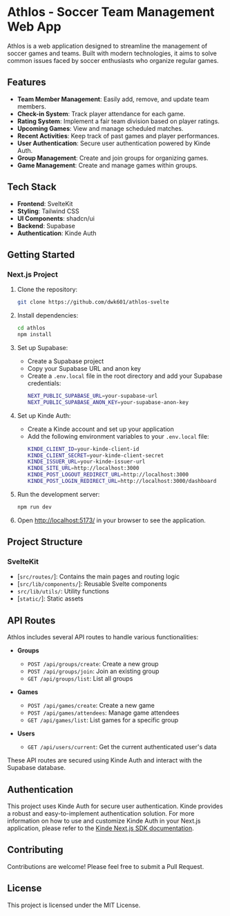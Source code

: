 # Athlos - Soccer Team Management Web App

Athlos is a web application designed to streamline the management of soccer games and teams. Built with modern technologies, it aims to solve common issues faced by soccer enthusiasts who organize regular games.

## Features

- **Team Member Management**: Easily add, remove, and update team members.
- **Check-in System**: Track player attendance for each game.
- **Rating System**: Implement a fair team division based on player ratings.
- **Upcoming Games**: View and manage scheduled matches.
- **Recent Activities**: Keep track of past games and player performances.
- **User Authentication**: Secure user authentication powered by Kinde Auth.
- **Group Management**: Create and join groups for organizing games.
- **Game Management**: Create and manage games within groups.

## Tech Stack

- **Frontend**: SvelteKit
- **Styling**: Tailwind CSS
- **UI Components**: shadcn/ui
- **Backend**: Supabase
- **Authentication**: Kinde Auth

## Getting Started

### Next.js Project

1. Clone the repository:
   ```bash
   git clone https://github.com/dwk601/athlos-svelte
   ```

2. Install dependencies:
   ```bash
   cd athlos
   npm install
   ```

3. Set up Supabase:
   - Create a Supabase project
   - Copy your Supabase URL and anon key
   - Create a `.env.local` file in the root directory and add your Supabase credentials:
     ```bash
     NEXT_PUBLIC_SUPABASE_URL=your-supabase-url
     NEXT_PUBLIC_SUPABASE_ANON_KEY=your-supabase-anon-key
     ```

4. Set up Kinde Auth:
   - Create a Kinde account and set up your application
   - Add the following environment variables to your `.env.local` file:
     ```bash
     KINDE_CLIENT_ID=your-kinde-client-id
     KINDE_CLIENT_SECRET=your-kinde-client-secret
     KINDE_ISSUER_URL=your-kinde-issuer-url
     KINDE_SITE_URL=http://localhost:3000
     KINDE_POST_LOGOUT_REDIRECT_URL=http://localhost:3000
     KINDE_POST_LOGIN_REDIRECT_URL=http://localhost:3000/dashboard
     ```

5. Run the development server:
   ```bash
   npm run dev
   ```

6. Open [http://localhost:5173/](http://localhost:5173/) in your browser to see the application.

## Project Structure

### SvelteKit

- [`src/routes/`]: Contains the main pages and routing logic
- [`src/lib/components/`]: Reusable Svelte components
- `src/lib/utils/`: Utility functions
- [`static/`]: Static assets

## API Routes

Athlos includes several API routes to handle various functionalities:

- **Groups**
  - `POST /api/groups/create`: Create a new group
  - `POST /api/groups/join`: Join an existing group
  - `GET /api/groups/list`: List all groups

- **Games**
  - `POST /api/games/create`: Create a new game
  - `POST /api/games/attendees`: Manage game attendees
  - `GET /api/games/list`: List games for a specific group

- **Users**
  - `GET /api/users/current`: Get the current authenticated user's data

These API routes are secured using Kinde Auth and interact with the Supabase database.

## Authentication

This project uses Kinde Auth for secure user authentication. Kinde provides a robust and easy-to-implement authentication solution. For more information on how to use and customize Kinde Auth in your Next.js application, please refer to the [Kinde Next.js SDK documentation](https://kinde.com/docs/developer-tools/nextjs-sdk/).

## Contributing

Contributions are welcome! Please feel free to submit a Pull Request.

## License

This project is licensed under the MIT License.